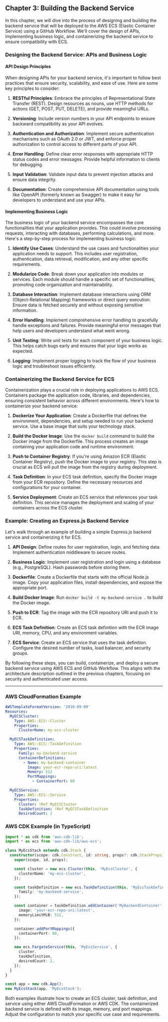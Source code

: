 ## Chapter 3: Building the Backend Service

In this chapter, we will dive into the process of designing and building the backend service that will be deployed to the AWS ECS (Elastic Container Service) using a GitHub Workflow. We'll cover the design of APIs, implementing business logic, and containerizing the backend service to ensure compatibility with ECS.

### Designing the Backend Service: APIs and Business Logic

#### API Design Principles

When designing APIs for your backend service, it's important to follow best practices that ensure security, scalability, and ease of use. Here are some key principles to consider:

1. **RESTful Principles**: Embrace the principles of Representational State Transfer (REST). Design resources as nouns, use HTTP methods for actions (GET, POST, PUT, DELETE), and provide meaningful URLs.

2. **Versioning**: Include version numbers in your API endpoints to ensure backward compatibility as your API evolves.

3. **Authentication and Authorization**: Implement secure authentication mechanisms such as OAuth 2.0 or JWT, and enforce proper authorization to control access to different parts of your API.

4. **Error Handling**: Define clear error responses with appropriate HTTP status codes and error messages. Provide helpful information to clients for debugging.

5. **Input Validation**: Validate input data to prevent injection attacks and ensure data integrity.

6. **Documentation**: Create comprehensive API documentation using tools like OpenAPI (formerly known as Swagger) to make it easy for developers to understand and use your APIs.

#### Implementing Business Logic

The business logic of your backend service encompasses the core functionalities that your application provides. This could involve processing requests, interacting with databases, performing calculations, and more. Here's a step-by-step process for implementing business logic:

1. **Identify Use Cases**: Understand the use cases and functionalities your application needs to support. This includes user registration, authentication, data retrieval, modification, and any other specific requirements.

2. **Modularize Code**: Break down your application into modules or services. Each module should handle a specific set of functionalities, promoting code organization and maintainability.

3. **Database Interaction**: Implement database interactions using ORM (Object-Relational Mapping) frameworks or direct query execution. Ensure data is fetched securely and without exposing sensitive information.

4. **Error Handling**: Implement comprehensive error handling to gracefully handle exceptions and failures. Provide meaningful error messages that help users and developers understand what went wrong.

5. **Unit Testing**: Write unit tests for each component of your business logic. This helps catch bugs early and ensures that your logic works as expected.

6. **Logging**: Implement proper logging to track the flow of your business logic and troubleshoot issues efficiently.

### Containerizing the Backend Service for ECS

Containerization plays a crucial role in deploying applications to AWS ECS. Containers package the application code, libraries, and dependencies, ensuring consistent behavior across different environments. Here's how to containerize your backend service:

1. **Dockerize Your Application**: Create a Dockerfile that defines the environment, dependencies, and setup needed to run your backend service. Use a base image that suits your technology stack.

2. **Build the Docker Image**: Use the `docker build` command to build the Docker image from the Dockerfile. This process creates an image containing your application code and runtime environment.

3. **Push to Container Registry**: If you're using Amazon ECR (Elastic Container Registry), push the Docker image to your registry. This step is crucial as ECS will pull the image from the registry during deployment.

4. **Task Definition**: In your ECS task definition, specify the Docker image from your ECR repository. Define the necessary resources and configurations for your container.

5. **Service Deployment**: Create an ECS service that references your task definition. This service manages the deployment and scaling of your containers across the ECS cluster.

### Example: Creating an Express.js Backend Service

Let's walk through an example of building a simple Express.js backend service and containerizing it for ECS.

1. **API Design**: Define routes for user registration, login, and fetching data. Implement authentication middleware to secure routes.

2. **Business Logic**: Implement user registration and login using a database (e.g., PostgreSQL). Hash passwords before storing them.

3. **Dockerfile**: Create a Dockerfile that starts with the official Node.js image. Copy your application files, install dependencies, and expose the appropriate port.

4. **Build Docker Image**: Run `docker build -t my-backend-service .` to build the Docker image.

5. **Push to ECR**: Tag the image with the ECR repository URI and push it to ECR.

6. **ECS Task Definition**: Create an ECS task definition with the ECR image URI, memory, CPU, and any environment variables.

7. **ECS Service**: Create an ECS service that uses the task definition. Configure the desired number of tasks, load balancer, and security groups.

By following these steps, you can build, containerize, and deploy a secure backend service using AWS ECS and GitHub Workflow. This aligns with the architecture description outlined in the previous chapters, focusing on security and authenticated user access.

---

### AWS CloudFormation Example

```yaml
AWSTemplateFormatVersion: '2010-09-09'
Resources:
  MyECSCluster:
    Type: AWS::ECS::Cluster
    Properties:
      ClusterName: my-ecs-cluster

  MyECSTaskDefinition:
    Type: AWS::ECS::TaskDefinition
    Properties:
      Family: my-backend-service
      ContainerDefinitions:
        - Name: my-backend-container
          Image: your-ecr-repo-uri:latest
          Memory: 512
          PortMappings:
            - ContainerPort: 80

  MyECSService:
    Type: AWS::ECS::Service
    Properties:
      Cluster: !Ref MyECSCluster
      TaskDefinition: !Ref MyECSTaskDefinition
      DesiredCount: 2
```

### AWS CDK Example (in TypeScript)

```typescript
import * as cdk from 'aws-cdk-lib';
import * as ecs from 'aws-cdk-lib/aws-ecs';

class MyEcsStack extends cdk.Stack {
  constructor(scope: cdk.Construct, id: string, props?: cdk.StackProps) {
    super(scope, id, props);

    const cluster = new ecs.Cluster(this, 'MyEcsCluster', {
      clusterName: 'my-ecs-cluster',
    });

    const taskDefinition = new ecs.TaskDefinition(this, 'MyEcsTaskDefinition', {
      family: 'my-backend-service',
    });

    const container = taskDefinition.addContainer('MyBackendContainer', {
      image: 'your-ecr-repo-uri:latest',
      memoryLimitMiB: 512,
    });

    container.addPortMappings({
      containerPort: 80,
    });

    new ecs.FargateService(this, 'MyEcsService', {
      cluster,
      taskDefinition,
      desiredCount: 2,
    });
  }
}

const app = new cdk.App();
new MyEcsStack(app, 'MyEcsStack');
```

Both examples illustrate how to create an ECS cluster, task definition, and service using either AWS CloudFormation or AWS CDK. The containerized backend service is defined with its image, memory, and port mappings. Adjust the configuration to match your specific use case and requirements.